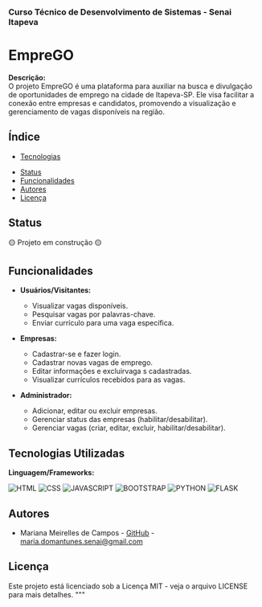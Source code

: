 
### Curso Técnico de Desenvolvimento de Sistemas - Senai Itapeva
# EmpreGO

**Descrição:**  
O projeto EmpreGO é uma plataforma para auxiliar na busca e divulgação de oportunidades de emprego na cidade de Itapeva-SP. Ele visa facilitar a conexão entre empresas e candidatos, promovendo a visualização e gerenciamento de vagas disponíveis na região.

## Índice
* [Tecnologias](#tecnologias-utilizadas)
- [Status](#status)
- [Funcionalidades](#funcionalidades)
- [Autores](#autores)
- [Licença](#licença)

## Status
🟡 Projeto em construção 🟡

## Funcionalidades
- **Usuários/Visitantes:**
  - Visualizar vagas disponíveis.
  - Pesquisar vagas por palavras-chave.
  - Enviar currículo para uma vaga específica.
  
- **Empresas:**
  - Cadastrar-se e fazer login.
  - Cadastrar novas vagas de emprego.
  - Editar informações e excluirvaga s cadastradas.
  - Visualizar currículos recebidos para as vagas.
  
- **Administrador:**
  - Adicionar, editar ou excluir empresas.
  - Gerenciar status das empresas (habilitar/desabilitar).
  - Gerenciar vagas (criar, editar, excluir, habilitar/desabilitar).

## Tecnologias Utilizadas
**Linguagem/Frameworks:**

![HTML](https://img.shields.io/badge/HTML5-E34F26?style=for-the-badge&logo=html5&logoColor=white)
![CSS](https://img.shields.io/badge/CSS3-1572B6?style=for-the-badge&logo=css3&logoColor=white)
![JAVASCRIPT](https://img.shields.io/badge/JavaScript-323330?style=for-the-badge&logo=javascript&logoColor=F7DF1E)
![BOOTSTRAP](https://img.shields.io/badge/Bootstrap-563D7C?style=for-the-badge&logo=bootstrap&logoColor=white)
![PYTHON](https://img.shields.io/badge/Python-FFD43B?style=for-the-badge&logo=python&logoColor=blue)
![FLASK](https://img.shields.io/badge/Flask-000000?style=for-the-badge&logo=flask&logoColor=white)

## Autores
- Mariana Meirelles de Campos - [GitHub](https://github.com/MDomantunes/Projeto-EmpreGO1.git) - maria.domantunes.senai@gmail.com

## Licença
Este projeto está licenciado sob a Licença MIT - veja o arquivo LICENSE para mais detalhes.
"""